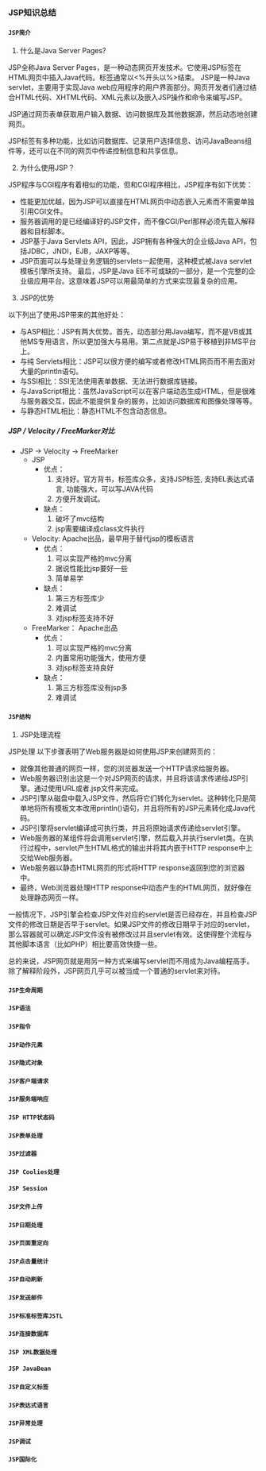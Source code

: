 ### JSP知识总结

#### `JSP简介`

1. 什么是Java Server Pages?

JSP全称Java Server Pages，是一种动态网页开发技术。它使用JSP标签在HTML网页中插入Java代码。标签通常以<%开头以%>结束。
JSP是一种Java servlet，主要用于实现Java web应用程序的用户界面部分。网页开发者们通过结合HTML代码、XHTML代码、XML元素以及嵌入JSP操作和命令来编写JSP。

JSP通过网页表单获取用户输入数据、访问数据库及其他数据源，然后动态地创建网页。

JSP标签有多种功能，比如访问数据库、记录用户选择信息、访问JavaBeans组件等，还可以在不同的网页中传递控制信息和共享信息。

2. 为什么使用JSP？

JSP程序与CGI程序有着相似的功能，但和CGI程序相比，JSP程序有如下优势：
* 性能更加优越，因为JSP可以直接在HTML网页中动态嵌入元素而不需要单独引用CGI文件。
* 服务器调用的是已经编译好的JSP文件，而不像CGI/Perl那样必须先载入解释器和目标脚本。
* JSP基于Java Servlets API，因此，JSP拥有各种强大的企业级Java API，包括JDBC，JNDI，EJB，JAXP等等。
* JSP页面可以与处理业务逻辑的servlets一起使用，这种模式被Java servlet 模板引擎所支持。
最后，JSP是Java EE不可或缺的一部分，是一个完整的企业级应用平台。这意味着JSP可以用最简单的方式来实现最复杂的应用。

3. JSP的优势

以下列出了使用JSP带来的其他好处：

* 与ASP相比：JSP有两大优势。首先，动态部分用Java编写，而不是VB或其他MS专用语言，所以更加强大与易用。第二点就是JSP易于移植到非MS平台上。
* 与纯 Servlets相比：JSP可以很方便的编写或者修改HTML网页而不用去面对大量的println语句。
* 与SSI相比：SSI无法使用表单数据、无法进行数据库链接。
* 与JavaScript相比：虽然JavaScript可以在客户端动态生成HTML，但是很难与服务器交互，因此不能提供复杂的服务，比如访问数据库和图像处理等等。
* 与静态HTML相比：静态HTML不包含动态信息。

##### JSP / Velocity / FreeMarker对比
* JSP -> Velocity -> FreeMarker
    * JSP
        * 优点：
            1. 支持好。官方背书，标签库众多，支持JSP标签, 支持EL表达式语言, 功能强大，可以写JAVA代码
            2. 方便开发调试。
        * 缺点：
            1. 破坏了mvc结构
            2. jsp需要编译成class文件执行
    * Velocity: Apache出品，最早用于替代jsp的模板语言
        * 优点：
            1. 可以实现严格的mvc分离
            2. 据说性能比jsp要好一些
            3. 简单易学
        * 缺点：
            1. 第三方标签库少
            2. 难调试
            3. 对jsp标签支持不好
    * FreeMarker： Apache出品
        * 优点：
            1. 可以实现严格的mvc分离
            2. 内置常用功能强大，使用方便
            3. 对jsp标签支持良好
        * 缺点：
            1. 第三方标签库没有jsp多
            2. 难调试

#### `JSP结构`

1. JSP处理流程

JSP处理
以下步骤表明了Web服务器是如何使用JSP来创建网页的：

* 就像其他普通的网页一样，您的浏览器发送一个HTTP请求给服务器。
* Web服务器识别出这是一个对JSP网页的请求，并且将该请求传递给JSP引擎。通过使用URL或者.jsp文件来完成。
* JSP引擎从磁盘中载入JSP文件，然后将它们转化为servlet。这种转化只是简单地将所有模板文本改用println()语句，并且将所有的JSP元素转化成Java代码。
* JSP引擎将servlet编译成可执行类，并且将原始请求传递给servlet引擎。
* Web服务器的某组件将会调用servlet引擎，然后载入并执行servlet类。在执行过程中，servlet产生HTML格式的输出并将其内嵌于HTTP response中上交给Web服务器。
* Web服务器以静态HTML网页的形式将HTTP response返回到您的浏览器中。
* 最终，Web浏览器处理HTTP response中动态产生的HTML网页，就好像在处理静态网页一样。

一般情况下，JSP引擎会检查JSP文件对应的servlet是否已经存在，并且检查JSP文件的修改日期是否早于servlet。如果JSP文件的修改日期早于对应的servlet，那么容器就可以确定JSP文件没有被修改过并且servlet有效。这使得整个流程与其他脚本语言（比如PHP）相比要高效快捷一些。

总的来说，JSP网页就是用另一种方式来编写servlet而不用成为Java编程高手。除了解释阶段外，JSP网页几乎可以被当成一个普通的servlet来对待。

#### `JSP生命周期`
#### `JSP语法`
#### `JSP指令`
#### `JSP动作元素`
#### `JSP隐式对象`
#### `JSP客户端请求`
#### `JSP服务端响应`
#### `JSP HTTP状态码`
#### `JSP表单处理`
#### `JSP过滤器`
#### `JSP Coolies处理`
#### `JSP Session`
#### `JSP文件上传`
#### `JSP日期处理`
#### `JSP页面重定向`
#### `JSP点击量统计`
#### `JSP自动刷新`
#### `JSP发送邮件`
#### `JSP标准标签库JSTL`
#### `JSP连接数据库`
#### `JSP XML数据处理`
#### `JSP JavaBean`
#### `JSP自定义标签`
#### `JSP表达式语言`
#### `JSP异常处理`
#### `JSP调试`
#### `JSP国际化`
